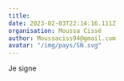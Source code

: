 ```yaml
---
title: 
date: 2023-02-03T22:14:16.111Z
organisation: Moussa Cissé 
author: Moussaciss94@gmail.com 
avatar: "/img/pays/SN.svg"
---
```


Je signe